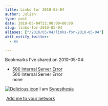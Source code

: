 ```yaml
---
title: Links for 2010-05-04
author: Julian
type: post
date: 2010-05-04T21:00:00+00:00
slug: links-for-2010-05-04 
aliases: ["/2010/05/04/links-for-2010-05-04"]
aktt_notify_twitter:
  - no

---
```

Bookmarks I&#8217;ve shared on 2010-05-04:

  * [500 Internal Server Error][1]  
    500 Internal Server Error  
    none

<p class="deliciouslink">
  <a href="https://del.icio.us/synesthesia" title="See all my bookmarks on del.icio.us"><img src="https://www.synesthesia.co.uk/images/deliciousicon.jpg" alt="Delicious icon" /></a>&nbsp;I am <a href="https://del.icio.us/synesthesia" title="See all my bookmarks on del.icio.us">Synesthesia</a>
</p>

<p class="deliciouslink">
  <a href="https://del.icio.us/network?add=synesthesia" title="Add me to your del.icio.us network"><img src="https://www.synesthesia.co.uk/images/add.gif" alt="" /></a>&nbsp;<a href="https://del.icio.us/network?add=synesthesia" title="Add me to your del.icio.us network">Add me to your network</a>
</p>

 [1]: https://feeds.delicious.com/v2/rss/synesthesia